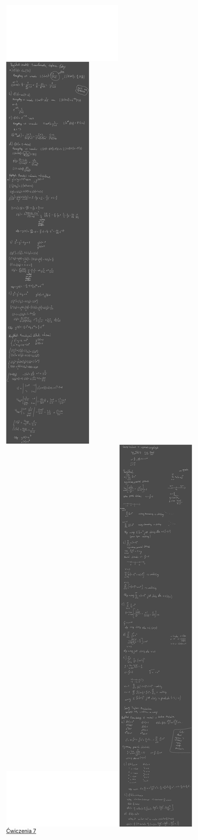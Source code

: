 ![AM2-Wyklad_07](Notatki/Semestr%202/Analiza%20matematyczna%202.3A/Wyk%C5%82ady/Wyk%C5%82ad%207/AM2-Wyklad_07.pdf)
![Drawing 2023-04-05 13.14.49.excalidraw](Notatki/Semestr%202/Analiza%20matematyczna%202.3A/Wyk%C5%82ady/Wyk%C5%82ad%207/Drawing%202023-04-05%2013.14.49.excalidraw.svg)
![Wyklad_7a](Notatki/Semestr%202/Analiza%20matematyczna%202.3A/Wyk%C5%82ady/Wyk%C5%82ad%207/Wyklad_7a.pdf)
![Drawing 2023-04-12 13.20.17.excalidraw](Notatki/Semestr%202/Analiza%20matematyczna%202.3A/Wyk%C5%82ady/Wyk%C5%82ad%207/Drawing%202023-04-12%2013.20.17.excalidraw.svg)[Ćwiczenia 7](Notatki/Semestr%202/Analiza%20matematyczna%202.3A/%C4%86wiczenia/%C4%86wiczenia%207/%C4%86wiczenia%207.md)